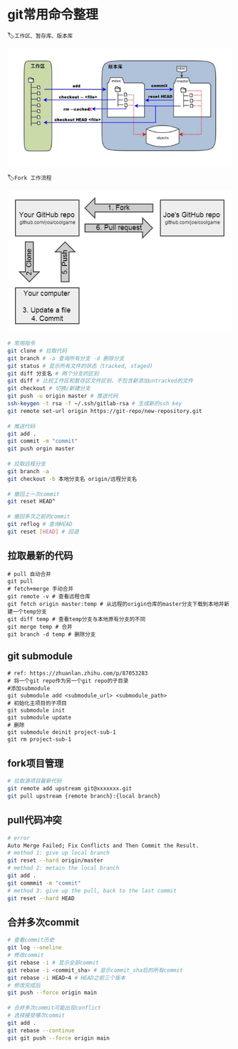 # git常用命令整理
:label:`工作区、暂存库、版本库`

![Primitive Tensor Function](../img/1352126739_7909.jpg)

:label:`Fork 工作流程`

![Primitive Tensor Function](../img/fork.jpg)


``` bash
# 常用指令
git clone # 拉取代码
git branch # -a 查询所有分支 -d 删除分支
git status # 显示所有文件的状态（tracked, staged)
git diff 分支名 # 两个分支的区别
git diff # 比较工作区和暂存区文件区别，不包含新添加untracked的文件
git checkout # 切换/新建分支
git push -u origin master # 推送代码
ssh-keygen -t rsa -f ~/.ssh/gitlab-rsa # 生成新的ssh key
git remote set-url origin https://git-repo/new-repository.git

# 推送代码
git add .
git commit -m "commit"
git push orgin master

# 拉取远程分支
git branch -a 
git checkout -b 本地分支名 origin/远程分支名

# 撤回上一次commit
git reset HEAD^

# 撤回多次之前的commit
git reflog # 查询HEAD
git reset [HEAD] # 回退
```


## 拉取最新的代码
```
# pull 自动合并
git pull
# fetch+merge 手动合并
git remote -v # 查看远程仓库
git fetch origin master:temp # 从远程的origin仓库的master分支下载到本地并新建一个temp分支
git diff temp # 查看temp分支与本地原有分支的不同
git merge temp # 合并
git branch -d temp # 删除分支

```
## git submodule
```
# ref: https://zhuanlan.zhihu.com/p/87053283
# 将一个git repo作为另一个git repo的子目录
#添加submodule
git submodule add <submodule_url> <submodule_path>
# 初始化主项目的子项目
git submodule init
git submodule update
# 删除
git submodule deinit project-sub-1
git rm project-sub-1
```

## fork项目管理

``` bash
# 拉取源项目最新代码
git remote add upstream git@xxxxxxx.git
git pull upstream {remote branch}:{local branch}
```

## pull代码冲突

``` bash
# error
Auto Merge Failed; Fix Conflicts and Then Commit the Result.
# method 1: give up local branch
git reset --hard origin/master
# method 2: metain the local branch
git add .
git commmit -m "commit"
# method 3: give up the pull, back to the last commit
git reset --hard HEAD
```

## 合并多次commit
``` bash
# 查看commit历史
git log --oneline
# 修改commit
git rebase -i # 显示全部commit
git rebase -i <commit_sha> # 显示commit_sha后的所有commit
git rebase -i HEAD~4 # HEAD之前三个版本
# 修改完成后
git push --force origin main

# 合并多次commit可能出现conflict
# 选择接受哪次commit
git add .
git rebase --continue
git git push --force origin main
```